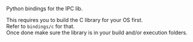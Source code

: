 Python bindings for the IPC lib.

This requires you to build the C library for your OS first.  
Refer to `bindings/c` for that.  
Once done make sure the library is in your build and/or execution folders.
